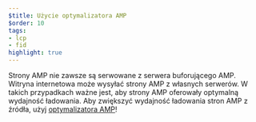 ```yaml
---
$title: Użycie optymalizatora AMP
$order: 10
tags:
- lcp
- fid
highlight: true
---
```


Strony AMP nie zawsze są serwowane z serwera buforującego AMP. Witryna internetowa może wysyłać strony AMP z własnych serwerów. W takich przypadkach ważne jest, aby strony AMP oferowały optymalną wydajność ładowania. Aby zwiększyć wydajność ładowania stron AMP z źródła, użyj [optymalizatora AMP](https://amp.dev/documentation/guides-and-tutorials/optimize-and-measure/amp-optimizer-guide/)!
